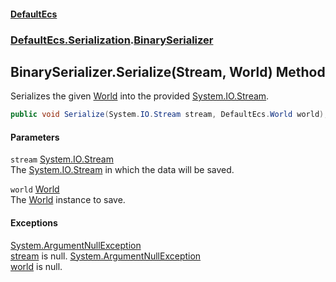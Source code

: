 #### [DefaultEcs](index.md 'index')
### [DefaultEcs.Serialization](index.md#DefaultEcs_Serialization 'DefaultEcs.Serialization').[BinarySerializer](BinarySerializer.md 'DefaultEcs.Serialization.BinarySerializer')
## BinarySerializer.Serialize(Stream, World) Method
Serializes the given [World](World.md 'DefaultEcs.World') into the provided [System.IO.Stream](https://docs.microsoft.com/en-us/dotnet/api/System.IO.Stream 'System.IO.Stream').  
```csharp
public void Serialize(System.IO.Stream stream, DefaultEcs.World world);
```
#### Parameters
<a name='DefaultEcs_Serialization_BinarySerializer_Serialize(System_IO_Stream_DefaultEcs_World)_stream'></a>
`stream` [System.IO.Stream](https://docs.microsoft.com/en-us/dotnet/api/System.IO.Stream 'System.IO.Stream')  
The [System.IO.Stream](https://docs.microsoft.com/en-us/dotnet/api/System.IO.Stream 'System.IO.Stream') in which the data will be saved.
  
<a name='DefaultEcs_Serialization_BinarySerializer_Serialize(System_IO_Stream_DefaultEcs_World)_world'></a>
`world` [World](World.md 'DefaultEcs.World')  
The [World](World.md 'DefaultEcs.World') instance to save.
  
#### Exceptions
[System.ArgumentNullException](https://docs.microsoft.com/en-us/dotnet/api/System.ArgumentNullException 'System.ArgumentNullException')  
[stream](BinarySerializer_Serialize(Stream_World).md#DefaultEcs_Serialization_BinarySerializer_Serialize(System_IO_Stream_DefaultEcs_World)_stream 'DefaultEcs.Serialization.BinarySerializer.Serialize(System.IO.Stream, DefaultEcs.World).stream') is null.
[System.ArgumentNullException](https://docs.microsoft.com/en-us/dotnet/api/System.ArgumentNullException 'System.ArgumentNullException')  
[world](BinarySerializer_Serialize(Stream_World).md#DefaultEcs_Serialization_BinarySerializer_Serialize(System_IO_Stream_DefaultEcs_World)_world 'DefaultEcs.Serialization.BinarySerializer.Serialize(System.IO.Stream, DefaultEcs.World).world') is null.
